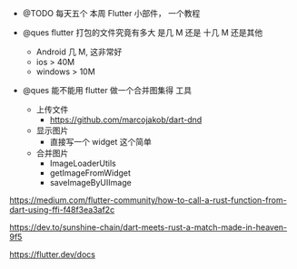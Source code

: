 - @TODO 每天五个 本周 Flutter 小部件， 一个教程

- @ques flutter 打包的文件究竟有多大 是几 M 还是 十几 M 还是其他

  - Android 几 M, 这非常好
  - ios > 40M
  - windows > 10M

- @ques 能不能用 flutter 做一个合并图集得 工具
  - 上传文件
    - https://github.com/marcojakob/dart-dnd
  - 显示图片
    - 直接写一个 widget 这个简单
  - 合并图片
    - ImageLoaderUtils
    - getImageFromWidget
    - saveImageByUIImage

https://medium.com/flutter-community/how-to-call-a-rust-function-from-dart-using-ffi-f48f3ea3af2c

https://dev.to/sunshine-chain/dart-meets-rust-a-match-made-in-heaven-9f5

https://flutter.dev/docs
